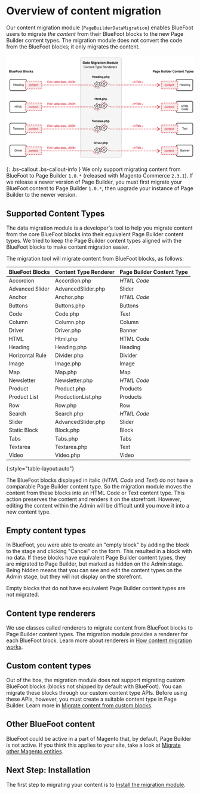 # Overview of content migration

Our content migration module (`PageBuilderDataMigration`) enables BlueFoot users to migrate *the content* from their BlueFoot blocks to the new Page Builder content types. The migration module does not convert the code from the BlueFoot blocks; it only migrates the content.

![Overview diagram of content migration](images/migration-overview.svg)

{: .bs-callout .bs-callout-info }
We only support migrating content from BlueFoot to Page Builder `1.0.*` (released with Magento Commerce `2.3.1`). If we release a newer version of Page Builder, you must first migrate your BlueFoot content to Page Builder `1.0.*`, then upgrade your instance of Page Builder to the newer version.

## Supported Content Types

The data migration module is a developer's tool to help you migrate content from the core BlueFoot blocks into their equivalent Page Builder content types. We tried to keep the Page Builder content types aligned with the BlueFoot blocks to make content migration easier.

The migration tool will migrate content from BlueFoot blocks, as follows:

| BlueFoot Blocks | Content Type Renderer | Page Builder Content Type |
| :-------------- | :-------------------- | :------------------------ |
| Accordion       | Accordion.php         | _HTML Code_               |
| Advanced Slider | AdvancedSlider.php    | Slider                    |
| Anchor          | Anchor.php            | _HTML Code_               |
| Buttons         | Buttons.php           | Buttons                   |
| Code            | Code.php              | _Text_                    |
| Column          | Column.php            | Column                    |
| Driver          | Driver.php            | Banner                    |
| HTML            | Html.php              | HTML Code                 |
| Heading         | Heading.php           | Heading                   |
| Horizontal Rule | Divider.php           | Divider                   |
| Image           | Image.php             | Image                     |
| Map             | Map.php               | Map                       |
| Newsletter      | Newsletter.php        | _HTML Code_               |
| Product         | Product.php           | Products                  |
| Product List    | ProductionList.php    | Products                  |
| Row             | Row.php               | Row                       |
| Search          | Search.php            | _HTML Code_               |
| Slider          | AdvancedSlider.php    | Slider                    |
| Static Block    | Block.php             | Block                     |
| Tabs            | Tabs.php              | Tabs                      |
| Textarea        | Textarea.php          | Text                      |
| Video           | Video.php             | Video                     |
{:style="table-layout:auto"}

The BlueFoot blocks displayed in italic (_HTML Code_ and _Text_) do not have a comparable Page Builder content type. So the migration module moves the content from these blocks into an HTML Code or Text content type. This action preserves the content and renders it on the storefront. However, editing the content within the Admin will be difficult until you move it into a new content type.

## Empty content types

In BlueFoot, you were able to create an "empty block" by adding the block to the stage and clicking "Cancel" on the form. This resulted in a block with no data. If these blocks have equivalent Page Builder content types, they are migrated to Page Builder, but marked as hidden on the Admin stage. Being hidden means that you can see and edit the content types on the Admin stage, but they will not display on the storefront.

Empty blocks that do not have equivalent Page Builder content types are not migrated.

## Content type renderers

We use classes called renderers to migrate content from BlueFoot blocks to Page Builder content types. The migration module provides a renderer for each BlueFoot block. Learn more about renderers in [How content migration works](how-content-migration-works.md).

## Custom content types

Out of the box, the migration module does not support migrating custom BlueFoot blocks (blocks not shipped by default with BlueFoot). You can migrate these blocks through our custom content type APIs. Before using these APIs, however, you must create a suitable content type in Page Builder. Learn more in [Migrate content from custom blocks](migrate-content-custom-blocks.md).

## Other BlueFoot content

BlueFoot could be active in a part of Magento that, by default, Page Builder is not active. If you think this applies to your site, take a look at [Migrate other Magento entities](migrate-other-bluefoot-content.md).

## Next Step: Installation

The first step to migrating your content is to [Install the migration module](install-migration-module.md).
